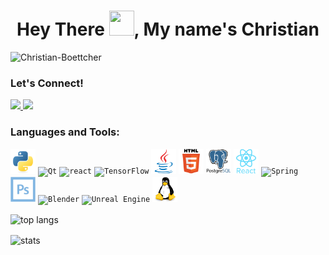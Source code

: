 <h1 align="center">
Hey There <img src="https://media.giphy.com/media/hvRJCLFzcasrR4ia7z/giphy.gif" width="40" height="40">, My name's Christian
</h1>

<p align="left"> <img src="https://komarev.com/ghpvc/?username=Christian-Boettcher&label=Visitors&color=0e75b6&style=flat" alt="Christian-Boettcher" />
</p>

<h3 align="left">
    Let's Connect!
</h3>
<a href="mailto:christian.boettcher89@gmail.com">
    <img src="https://img.shields.io/badge/Gmail-D14836?style=for-the-badge&logo=gmail&logoColor=white"/>
</a> <a href="https://www.linkedin.com/in/christian-l-boettcher/">
    <img src="https://img.shields.io/badge/linkedin-%230077B5.svg?&style=for-the-badge&logo=linkedin&logoColor=white"/>
</a>

<h3 align="left">
    Languages and Tools:
</h3>

<p align="left"> 

<code><img width="40" height="40" src="https://raw.githubusercontent.com/devicons/devicon/master/icons/python/python-original.svg" alt="Python"></code>
<code><img width="40" height="40" src="https://upload.wikimedia.org/wikipedia/commons/0/0b/Qt_logo_2016.svg" alt="Qt"></code>
<code><img width="40" height="40" src="https://www.vectorlogo.zone/logos/opencv/opencv-icon.svg" alt="react"></code>
<code><img width="40" height="40" src="https://www.vectorlogo.zone/logos/tensorflow/tensorflow-icon.svg" alt="TensorFlow"></code>
<code><img width="40" height="40" src="https://raw.githubusercontent.com/devicons/devicon/master/icons/java/java-original.svg" alt="Java"></code>
<code><img width="40" height="40" src="https://raw.githubusercontent.com/devicons/devicon/master/icons/html5/html5-original-wordmark.svg" alt="HTML"></code>
<code><img width="40" height="40" src="https://raw.githubusercontent.com/devicons/devicon/master/icons/postgresql/postgresql-original-wordmark.svg" alt="Postgresql"></code>
<code><img width="40" height="40" src="https://raw.githubusercontent.com/devicons/devicon/master/icons/react/react-original-wordmark.svg" alt="react"></code>
<code><img width="40" height="40" src="https://www.vectorlogo.zone/logos/springio/springio-icon.svg" alt="Spring"></code>
<code><img width="40" height="40" src="https://raw.githubusercontent.com/devicons/devicon/master/icons/photoshop/photoshop-line.svg" alt="Photoshop"></code>
<code><img width="40" height="40" src="https://download.blender.org/branding/community/blender_community_badge_white.svg" alt="Blender"></code>
<code><img width="40" height="40" src="https://raw.githubusercontent.com/kenangundogan/fontisto/036b7eca71aab1bef8e6a0518f7329f13ed62f6b/icons/svg/brand/unreal-engine.svg" alt="Unreal Engine"></code>
<code><img width="40" height="40" src="https://raw.githubusercontent.com/devicons/devicon/master/icons/linux/linux-original.svg" alt="Linux"></code>

</p>

<p>
<img align="center"src="https://github-readme-stats.vercel.app/api/top-langs?username=christian-boettcher&show_icons=true&theme=dark&locale=en&layout=compact" alt="top langs"/>
</p>

<p><img align="center" src="https://github-readme-stats.vercel.app/api?username=Christian-Boettcher&show_icons=true&theme=dark&locale=en" alt="stats" /></p>

<!--<p align="left"> <a href="https://github.com/ryo-ma/github-profile-trophy"><img src="https://github-profile-trophy.vercel.app/?username=christian-boettcher&theme=monokai" alt="trophies" /></a>
</p> -->
